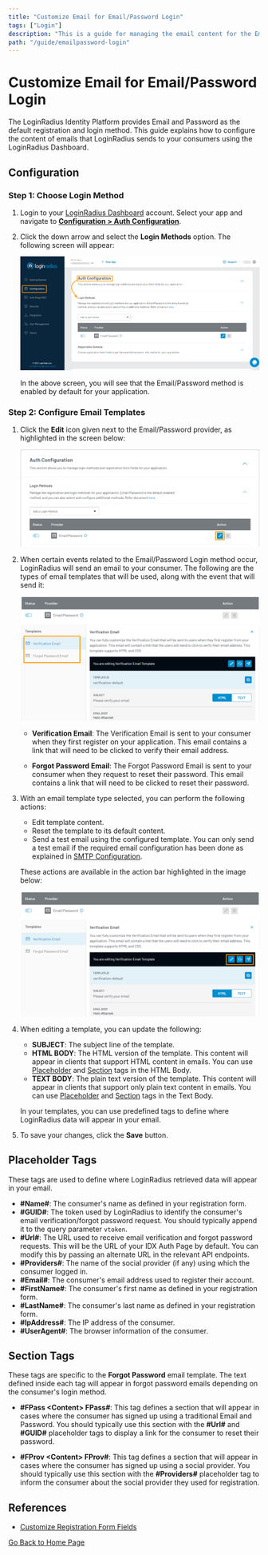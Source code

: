 ```yaml
---
title: "Customize Email for Email/Password Login"
tags: ["Login"]
description: "This is a guide for managing the email content for the Email and Password Login method in LoginRadius."
path: "/guide/emailpassword-login"
---
```


# Customize Email for Email/Password Login

The LoginRadius Identity Platform provides Email and Password as the default registration and login method. This guide explains how to configure the content of emails that LoginRadius sends to your consumers using the LoginRadius Dashboard.

## Configuration

### Step 1: Choose Login Method

1. Login to your <a href="https://dashboard.loginradius.com/dashboard" target="_blank">LoginRadius Dashboard</a> account. Select your app and navigate to **<a href="https://dashboard.loginradius.com/configuration" target="_blank">Configuration > Auth Configuration</a>**.

2. Click the down arrow and select the **Login Methods** option. The following screen will appear:

   ![alt_text](./images/login-method.png "image_tooltip")

   In the above screen, you will see that the Email/Password method is enabled by default for your application.

### Step 2: Configure Email Templates

1. Click the **Edit** icon given next to the Email/Password provider, as highlighted in the screen below:

   ![alt_text](images/edit-template1.png "image_tooltip")

2. When certain events related to the Email/Password Login method occur, LoginRadius will send an email to your consumer. The following are the types of email templates that will be used, along with the event that will send it: 

   ![alt_text](images/templates1.png "image_tooltip")

   * **Verification Email**: The Verification Email is sent to your consumer when they first register on your application. This email contains a link that will need to be clicked to verify their email address.

   * **Forgot Password Email**: The Forgot Password Email is sent to your consumer when they request to reset their password. This email contains a link that will need to be clicked to reset their password.

3. With an email template type selected, you can perform the following actions:

   * Edit template content.
   * Reset the template to its default content.
   * Send a test email using the configured template. You can only send a test email if the required email configuration has been done as explained in <a href="https://www.loginradius.com/docs/developer/guide/setup-your-smtp-provider" target="_blank">SMTP Configuration</a>.

   These actions are available in the action bar highlighted in the image below:

   ![alt_text](images/template-action-bar1.png "image_tooltip")

4. When editing a template, you can update the following:

   * **SUBJECT**: The subject line of the template.
   * **HTML BODY**: The HTML version of the template. This content will appear in clients that support HTML content in emails. You can use [Placeholder](#placeholder-tags) and [Section](#section-tags) tags in the HTML Body.
   * **TEXT BODY**: The plain text version of the template. This content will appear in clients that support only plain text content in emails. You can use [Placeholder](#placeholder-tags) and [Section](#section-tags) tags in the Text Body.

   In your templates, you can use predefined tags to define where LoginRadius data will appear in your email. 

5. To save your changes, click the **Save** button.

## Placeholder Tags

These tags are used to define where LoginRadius retrieved data will appear in your email.

* **#Name#**: The consumer's name as defined in your registration form.
* **#GUID#**: The token used by LoginRadius to identify the consumer's email verification/forgot password request. You should typically append it to the query parameter `vtoken`.
* **#Url#**:  The URL used to receive email verification and forgot password requests. This will be the URL of your IDX Auth Page by default. You can modify this by passing an alternate URL in the relevant API endpoints.
* **#Providers#**: The name of the social provider (if any) using which the consumer logged in.
* **#Email#**: The consumer's email address used to register their account.
* **#FirstName#**: The consumer's first name as defined in your registration form.
* **#LastName#**: The consumer's last name as defined in your registration form.
* **#IpAddress#**: The IP address of the consumer.
* **#UserAgent#**: The browser information of the consumer.

## Section Tags

These tags are specific to the **Forgot Password** email template. The text defined inside each tag will appear in forgot password emails depending on the consumer's login method.

* **#FPass \<Content\> FPass#**: This tag defines a section that will appear in cases where the consumer has signed up using a traditional Email and Password. You should typically use this section with the **#Url#** and **#GUID#** placeholder tags to display a link for the consumer to reset their password.

* **#FProv \<Content\> FProv#**: This tag defines a section that will appear in cases where the consumer has signed up using a social provider. You should typically use this section with the **#Providers#** placeholder tag to inform the consumer about the social provider they used for registration.

## References

* <a href="https://www.loginradius.com/docs/developer/guide/custom-registration" target="_blank">Customize Registration Form Fields</a>


[Go Back to Home Page](/)
